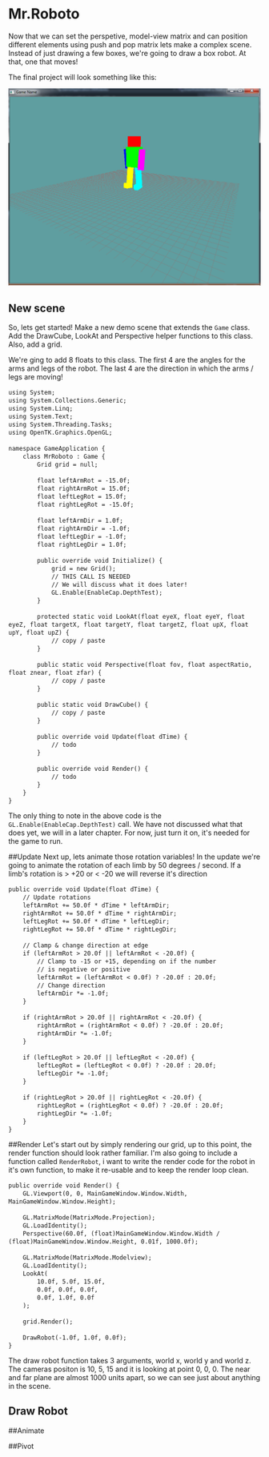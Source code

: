 # Mr.Roboto
Now that we can set the perspetive, model-view matrix and can position different elements using push and pop matrix lets make a complex scene. Instead of just drawing a few boxes, we're going to draw a box robot. At that, one that moves!

The final project will look something like this:

![Robot](origato.png)

## New scene
So, lets get started! Make a new demo scene that extends the ```Game``` class. Add the DrawCube, LookAt and Perspective helper functions to this class. Also, add a grid.

We're ging to add 8 floats to this class. The first 4 are the angles for the arms and legs of the robot. The last 4 are the direction in which the arms / legs are moving!

```
using System;
using System.Collections.Generic;
using System.Linq;
using System.Text;
using System.Threading.Tasks;
using OpenTK.Graphics.OpenGL;

namespace GameApplication {
    class MrRoboto : Game {
        Grid grid = null;

        float leftArmRot = -15.0f;
        float rightArmRot = 15.0f;
        float leftLegRot = 15.0f;
        float rightLegRot = -15.0f;

        float leftArmDir = 1.0f;
        float rightArmDir = -1.0f;
        float leftLegDir = -1.0f;
        float rightLegDir = 1.0f;

        public override void Initialize() {
            grid = new Grid();
            // THIS CALL IS NEEDED
            // We will discuss what it does later!
            GL.Enable(EnableCap.DepthTest);
        }

        protected static void LookAt(float eyeX, float eyeY, float eyeZ, float targetX, float targetY, float targetZ, float upX, float upY, float upZ) {
            // copy / paste
        }

        public static void Perspective(float fov, float aspectRatio, float znear, float zfar) {
            // copy / paste
        }

        public static void DrawCube() {
            // copy / paste
        }

        public override void Update(float dTime) {
            // todo
        }

        public override void Render() {
            // todo
        }
    }
}
```

The only thing to note in the above code is the ```GL.Enable(EnableCap.DepthTest)``` call. We have not discussed what that does yet, we will in a later chapter. For now, just turn it on, it's needed for the game to run.

##Update
Next up, lets animate those rotation variables! In the update we're going to animate the rotation of each limb by 50 degrees / second. If a limb's rotation is > +20 or < -20 we will reverse it's direction

```
public override void Update(float dTime) {
    // Update rotations
    leftArmRot += 50.0f * dTime * leftArmDir;
    rightArmRot += 50.0f * dTime * rightArmDir;
    leftLegRot += 50.0f * dTime * leftLegDir;
    rightLegRot += 50.0f * dTime * rightLegDir;

    // Clamp & change direction at edge
    if (leftArmRot > 20.0f || leftArmRot < -20.0f) {
        // Clamp to -15 or +15, depending on if the number
        // is negative or positive
        leftArmRot = (leftArmRot < 0.0f) ? -20.0f : 20.0f;
        // Change direction
        leftArmDir *= -1.0f;
    }
    
    if (rightArmRot > 20.0f || rightArmRot < -20.0f) {
        rightArmRot = (rightArmRot < 0.0f) ? -20.0f : 20.0f;
        rightArmDir *= -1.0f;
    }

    if (leftLegRot > 20.0f || leftLegRot < -20.0f) {
        leftLegRot = (leftLegRot < 0.0f) ? -20.0f : 20.0f;
        leftLegDir *= -1.0f;
    }

    if (rightLegRot > 20.0f || rightLegRot < -20.0f) {
        rightLegRot = (rightLegRot < 0.0f) ? -20.0f : 20.0f;
        rightLegDir *= -1.0f;
    }
}
```

##Render
Let's start out by simply rendering our grid, up to this point, the render function should look rather familiar. I'm also going to include a function called ```RenderRobot```, i want to write the render code for the robot in it's own function, to make it re-usable and to keep the render loop clean.

```
public override void Render() {
    GL.Viewport(0, 0, MainGameWindow.Window.Width, MainGameWindow.Window.Height);

    GL.MatrixMode(MatrixMode.Projection);
    GL.LoadIdentity();
    Perspective(60.0f, (float)MainGameWindow.Window.Width / (float)MainGameWindow.Window.Height, 0.01f, 1000.0f);

    GL.MatrixMode(MatrixMode.Modelview);
    GL.LoadIdentity();
    LookAt(
        10.0f, 5.0f, 15.0f,
        0.0f, 0.0f, 0.0f, 
        0.0f, 1.0f, 0.0f
    );

    grid.Render();

    DrawRobot(-1.0f, 1.0f, 0.0f);
}
```

The draw robot function takes 3 arguments, world x, world y and world z. The cameras positon is 10, 5, 15 and it is looking at point 0, 0, 0. The near and far plane are almost 1000 units apart, so we can see just about anything in the scene.

## Draw Robot


##Animate

##Pivot